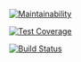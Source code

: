 [![Maintainability](https://api.codeclimate.com/v1/badges/e79a8c5aa3ea443c3c3c/maintainability)](https://codeclimate.com/github/free-donut/php-project-lvl3/maintainability)


[![Test Coverage](https://api.codeclimate.com/v1/badges/e79a8c5aa3ea443c3c3c/test_coverage)](https://codeclimate.com/github/free-donut/php-project-lvl3/test_coverage)


[![Build Status](https://travis-ci.org/free-donut/php-project-lvl3.svg?branch=master)](https://travis-ci.org/free-donut/php-project-lvl3)
